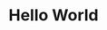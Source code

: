 # Hello World
<script src="https://gist.github.com/ajayhanda/d520f3000340228698cea5fc3bfc7fad.js"></script>
